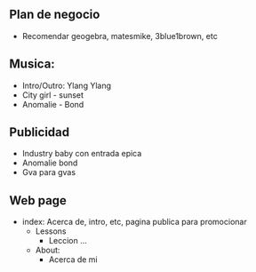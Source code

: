 ## Plan de negocio

- Recomendar geogebra, matesmike, 3blue1brown, etc

## Musica:
- Intro/Outro: Ylang Ylang
- City girl - sunset
- Anomalie - Bond

## Publicidad

- Industry baby con entrada epica
- Anomalie bond
- Gva para gvas

## Web page

- index: Acerca de, intro, etc, pagina publica para promocionar
    - Lessons
        - Leccion ...
    - About:
        - Acerca de mi